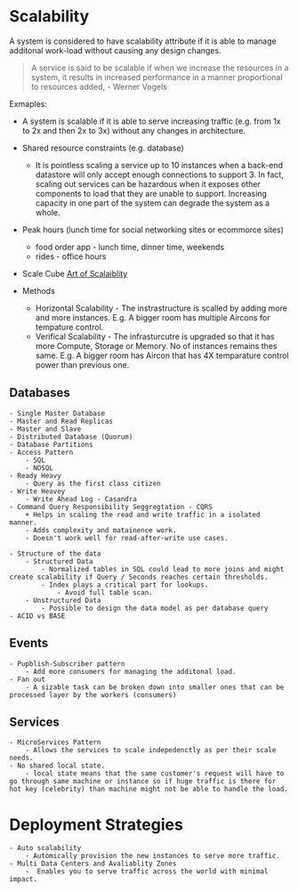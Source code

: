 # Scalability

A system is considered to have scalability attribute if it is able to manage additonal work-load without causing any design changes. 

> A service is said to be scalable if when we increase the resources in a system, it results in increased performance in a manner proportional to resources added, - Werner Vogels

Exmaples:
 - A system is scalable if it is able to serve increasing traffic (e.g. from 1x to 2x and then 2x to 3x) without any changes in architecture.

- Shared resource constraints (e.g. database)
	- It is pointless scaling a service up to 10 instances when a back-end datastore will only accept enough connections to support 3. In fact, scaling out services can be hazardous when it exposes other components to load that they are unable to support. Increasing capacity in one part of the system can degrade the system as a whole.
 - Peak hours (lunch time for social networking sites or ecommorce sites)
	- food order app - lunch time, dinner time, weekends
	- rides - office hours
 - Scale Cube [Art of Scalaiblity](https://akfpartners.com/growth-blog/scale-cube)

- Methods
    - Horizontal Scalability - The instrastructure is scalled by adding more and more instances. E.g. A bigger room has multiple Aircons for tempature control.
    - Verifical Scalability - The infrasturcutre is upgraded so that it has  more Compute, Storage or Memory. No of instances remains thes same. E.g. A bigger room has Aircon that has 4X temparature control power than previous one.

## Databases
    - Single Master Database
    - Master and Read Replicas
    - Master and Slave
    - Distributed Database (Quorum)
    - Database Partitions
    - Access Pattern
        - SQL
        - NOSQL
    - Ready Heavy
        - Query as the first class citizen
    - Write Heavey
        - Write Ahead Log - Casandra
    - Command Query Responsibility Seggregtation - CQRS
        + Helps in scaling the read and write traffic in a isolated manner.
        - Adds complexity and matainence work. 
        - Doesn't work well for read-after-write use cases.

    - Structure of the data
        - Structured Data
            - Normalized tables in SQL could lead to more joins and might create scalability if Query / Seconds reaches certain thresholds.
            - Index plays a critical part for lookups.
                - Avoid full table scan.
        - Unstructured Data
            - Possible to design the data model as per database query
    - ACID vs BASE

## Events
    - Pupblish-Subscriber pattern
        - Add more consumers for managing the additonal load.
    - Fan out
        - A sizable task can be broken down into smaller ones that can be processed layer by the workers (consumers)


## Services
    - MicroServices Pattern
        - Allows the services to scale indepedenctly as per their scale needs.
    - No shared local state.
	    - local state means that the same customer's request will have to go through same machine or instance so if huge traffic is there for hot key (celebrity) than machine might not be able to handle the load.
        
# Deployment Strategies     
    - Auto scalability
        - Automically provision the new instances to serve more traffic.
    - Multi Data Centers and Avaliablity Zones
        -  Enables you to serve traffic across the world with minimal impact.
    